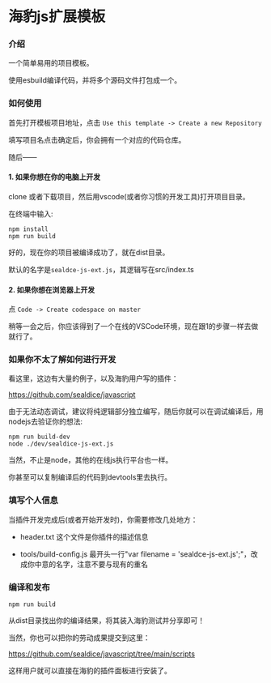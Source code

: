# 海豹js扩展模板


### 介绍

一个简单易用的项目模板。

使用esbuild编译代码，并将多个源码文件打包成一个。


### 如何使用

首先打开模板项目地址，点击 `Use this template -> Create a new Repository`

填写项目名点击确定后，你会拥有一个对应的代码仓库。

随后——

#### 1. 如果你想在你的电脑上开发

clone 或者下载项目，然后用vscode(或者你习惯的开发工具)打开项目目录。

在终端中输入:

```
npm install
npm run build
```

好的，现在你的项目被编译成功了，就在dist目录。

默认的名字是`sealdce-js-ext.js`，其逻辑写在src/index.ts


#### 2. 如果你想在浏览器上开发

点 `Code -> Create codespace on master`

稍等一会之后，你应该得到了一个在线的VSCode环境，现在跟1的步骤一样去做就行了。


### 如果你不太了解如何进行开发

看这里，这边有大量的例子，以及海豹用户写的插件：

https://github.com/sealdice/javascript

由于无法动态调试，建议将纯逻辑部分独立编写，随后你就可以在调试编译后，用nodejs去验证你的想法:

```
npm run build-dev
node ./dev/sealdice-js-ext.js
```

当然，不止是node，其他的在线js执行平台也一样。

你甚至可以复制编译后的代码到devtools里去执行。


### 填写个人信息

当插件开发完成后(或者开始开发时)，你需要修改几处地方：

* header.txt 这个文件是你插件的描述信息

* tools/build-config.js 最开头一行"var filename = 'sealdce-js-ext.js';"，改成你中意的名字，注意不要与现有的重名


### 编译和发布

```
npm run build
```

从dist目录找出你的编译结果，将其装入海豹测试并分享即可！

当然，你也可以把你的劳动成果提交到这里：

https://github.com/sealdice/javascript/tree/main/scripts

这样用户就可以直接在海豹的插件面板进行安装了。
